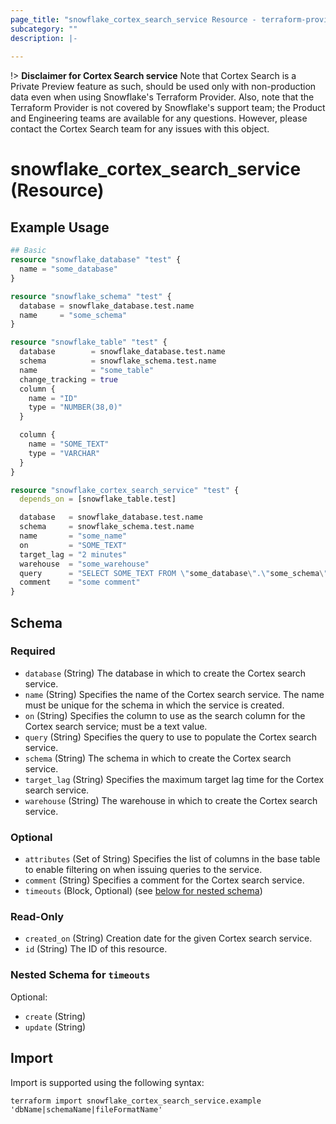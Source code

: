 ```yaml
---
page_title: "snowflake_cortex_search_service Resource - terraform-provider-snowflake"
subcategory: ""
description: |-
  
---
```


!> **Disclaimer for Cortex Search service** Note that Cortex Search is a Private Preview feature as such, should be used only with non-production data even when using Snowflake's Terraform Provider. Also, note that the Terraform Provider is not covered by Snowflake's support team; the Product and Engineering teams are available for any questions. However, please contact the Cortex Search team for any issues with this object.

# snowflake_cortex_search_service (Resource)



## Example Usage

```terraform
## Basic
resource "snowflake_database" "test" {
  name = "some_database"
}

resource "snowflake_schema" "test" {
  database = snowflake_database.test.name
  name     = "some_schema"
}

resource "snowflake_table" "test" {
  database        = snowflake_database.test.name
  schema          = snowflake_schema.test.name
  name            = "some_table"
  change_tracking = true
  column {
    name = "ID"
    type = "NUMBER(38,0)"
  }

  column {
    name = "SOME_TEXT"
    type = "VARCHAR"
  }
}

resource "snowflake_cortex_search_service" "test" {
  depends_on = [snowflake_table.test]

  database   = snowflake_database.test.name
  schema     = snowflake_schema.test.name
  name       = "some_name"
  on         = "SOME_TEXT"
  target_lag = "2 minutes"
  warehouse  = "some_warehouse"
  query      = "SELECT SOME_TEXT FROM \"some_database\".\"some_schema\".\"some_table\""
  comment    = "some comment"
}
```

<!-- schema generated by tfplugindocs -->
## Schema

### Required

- `database` (String) The database in which to create the Cortex search service.
- `name` (String) Specifies the name of the Cortex search service. The name must be unique for the schema in which the service is created.
- `on` (String) Specifies the column to use as the search column for the Cortex search service; must be a text value.
- `query` (String) Specifies the query to use to populate the Cortex search service.
- `schema` (String) The schema in which to create the Cortex search service.
- `target_lag` (String) Specifies the maximum target lag time for the Cortex search service.
- `warehouse` (String) The warehouse in which to create the Cortex search service.

### Optional

- `attributes` (Set of String) Specifies the list of columns in the base table to enable filtering on when issuing queries to the service.
- `comment` (String) Specifies a comment for the Cortex search service.
- `timeouts` (Block, Optional) (see [below for nested schema](#nestedblock--timeouts))

### Read-Only

- `created_on` (String) Creation date for the given Cortex search service.
- `id` (String) The ID of this resource.

<a id="nestedblock--timeouts"></a>
### Nested Schema for `timeouts`

Optional:

- `create` (String)
- `update` (String)

## Import

Import is supported using the following syntax:

```shell
terraform import snowflake_cortex_search_service.example 'dbName|schemaName|fileFormatName'
```
